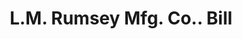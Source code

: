 ---
doi: 10.7916/D8P570HB
date_other: '1900'
date_other_textual: 1900-1909
form: printed ephemera
genre:
- Invoices
name:
- L.M. Rumsey Mfg. Co.
object_in_context_url: https://biggert.cul.columbia.edu/items/view/ave_biggert_00714
subject_hierarchical_geographic:
- St. Louis, Missouri, United States
subject_name:
- L.M. Rumsey Mfg. Co.
title: L.M. Rumsey Mfg. Co.. Bill
sort_title: L.M. Rumsey Mfg. Co.. Bill
call_number: ave_biggert_00714
coordinates:
- 38.62722222222222,-90.19777777777779
pid: ave_biggert_00714
identifiers: ave_biggert_00714
thumbnail: https://derivativo-1.library.columbia.edu/iiif/2/ldpd:345634/full/!256,256/0/native.jpg
permalink: /biggert/ave_biggert_00714/
layout: iiif-image-page
---